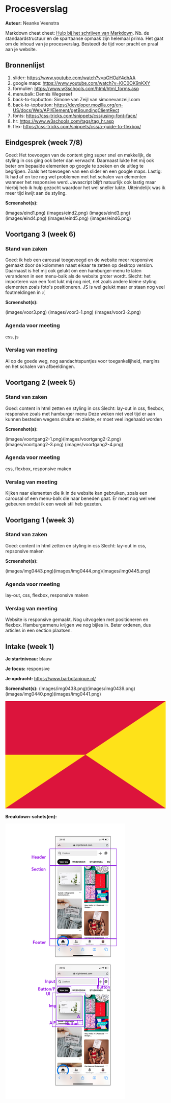 # Procesverslag
**Auteur:** Neanke Veenstra

Markdown cheat cheet: [Hulp bij het schrijven van Markdown](https://github.com/adam-p/markdown-here/wiki/Markdown-Cheatsheet). Nb. de standaardstructuur en de spartaanse opmaak zijn helemaal prima. Het gaat om de inhoud van je procesverslag. Besteedt de tijd voor pracht en praal aan je website.



## Bronnenlijst
1. slider: https://www.youtube.com/watch?v=pGHOaY4dhAA
2. google maps: https://www.youtube.com/watch?v=KIC0OK9nKXY
3. formulier: https://www.w3schools.com/html/html_forms.asp
4. menubalk: Dennis Wegereef
5. back-to-topbutton: Simone van Zeijl van simonevanzeijl.com
6. back-to-topbutton: https://developer.mozilla.org/en-US/docs/Web/API/Element/getBoundingClientRect
7. fonts: https://css-tricks.com/snippets/css/using-font-face/
8. hr: https://www.w3schools.com/tags/tag_hr.asp
9. flex: https://css-tricks.com/snippets/css/a-guide-to-flexbox/




## Eindgesprek (week 7/8)

Goed: Het toevoegen van de content ging super snel en makkelijk, de styling in css ging ook beter dan verwacht. Daarnaast lukte het mij ook beter om bepaalde elementen op google te zoeken en de uitleg te begrijpen. Zoals het toevoegen van een slider en een google maps.
Lastig: Ik had af en toe nog wel problemen met het schalen van elementen wanneer het responsive werd. Javascript blijft natuurlijk ook lastig maar hierbij heb ik hulp gezocht waardoor het wel sneller lukte. Uiteindelijk was ik meer tijd kwijt aan de styling.

**Screenshot(s):**

(images/eind1.png) (images/eind2.png) (images/eind3.png)(images/eind4.png) (images/eind5.png) (images/eind6.png)



## Voortgang 3 (week 6)

### Stand van zaken

Goed: ik heb een carousal toegevoegd en de website meer responsive gemaakt door de kolommen naast elkaar te zetten op desktop version. Daarnaast is het mij ook gelukt om een hamburger-menu te laten veranderen in een menu-balk als de website groter wordt.
Slecht: het importeren van een font lukt mij nog niet, net zoals andere kleine styling elementen zoals foto's positioneren. JS is wel gelukt maar er staan nog veel foutmeldingen in :(

**Screenshot(s):**

(images/voor3.png) (images/voor3-1.png) (images/voor3-2.png)

### Agenda voor meeting

css, js

### Verslag van meeting
Al op de goede weg, nog aandachtspuntjes voor toegankelijheid, margins en het schalen van afbeeldingen. 



## Voortgang 2 (week 5)

### Stand van zaken

Goed: content in html zetten en styling in css
Slecht: lay-out in css, flexbox, responsive zoals met hamburger menu
Deze weken niet veel tijd er aan kunnen besteden wegens drukte en ziekte, er moet veel ingehaald worden

**Screenshot(s):**

(images/voortgang2-1.png)(images/voortgang2-2.png)(images/voortgang2-3.png) (images/voortgang2-4.png)

### Agenda voor meeting

css, flexbox, responsive maken

### Verslag van meeting
Kijken naar elementen die ik in de website kan gebruiken, zoals een carousal of een menu-balk die naar beneden gaat. Er moet nog wel veel gebeuren omdat ik een week stil heb gezeten. 





## Voortgang 1 (week 3)

### Stand van zaken

Goed: content in html zetten en styling in css
Slecht: lay-out in css, repsonsive maken

**Screenshot(s):**

(images/img0443.png)(images/img0444.png)(images/img0445.png)

### Agenda voor meeting

lay-out, css, flexbox, responsive maken

### Verslag van meeting

Website is responsive gemaakt. Nog uitvogelen met positioneren en flexbox. Hamburgermenu krijgen we nog bijles in. Beter ordenen, dus articles in een section plaatsen.



## Intake (week 1)

**Je startniveau:** blauw

**Je focus:** responsive

**Je opdracht:** https://www.barbotanique.nl/


**Screenshot(s):** 
(images/img0438.png)(images/img0439.png)(images/img0440.png)(images/img0441.png)

![screenshot(s) die een goed beeld geven van de website die je gaat maken](images/dummy-image.svg)

**Breakdown-schets(en):**

![-voorlopige breakdownschets(en) van een of beide pagina's van de site die je gaat maken-](images/pinterest.png)
